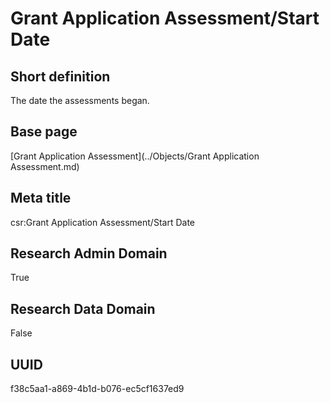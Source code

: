 # Grant Application Assessment/Start Date
## Short definition
The date the assessments began.
## Base page
[Grant Application Assessment](../Objects/Grant Application Assessment.md)
## Meta title
csr:Grant Application Assessment/Start Date
## Research Admin Domain
True
## Research Data Domain
False
## UUID
f38c5aa1-a869-4b1d-b076-ec5cf1637ed9
